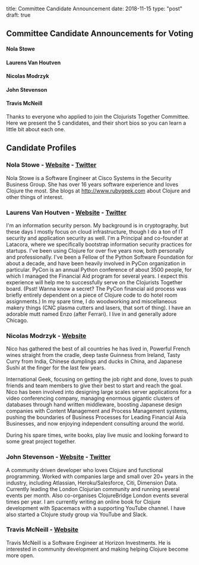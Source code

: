 title: Committee Candidate Announcement
date: 2018-11-15
type: "post"
draft: true

## Committee Candidate Announcements for Voting

#### Nola Stowe
#### Laurens Van Houtven
#### Nicolas Modrzyk
#### John Stevenson
#### Travis McNeill

Thanks to everyone who applied to join the Clojurists Together Committee. Here we present the 5 candidates, and their short bios so you can learn a little bit about each one.

## Candidate Profiles

### Nola Stowe - [Website](http://www.rubygeek.com) - [Twitter](http://www.twitter.com/clojuregeek)

Nola Stowe is a Software Engineer at Cisco Systems in the Security Business Group. She has over 16 years software experience and loves Clojure the most. She blogs at http://www.rubygeek.com about Clojure and other things of interest.

### Laurens Van Houtven - [Website](https://github.com/lvh) - [Twitter](https://twitter.com/lvh)

I'm an information security person. My background is in cryptography, but these days I mostly focus on cloud infrastructure, though I do a ton of IT security and application security as well. I'm a Principal and co-founder at Latacora, where we specifically bootstrap information security practices for startups.
I've been using Clojure for over five years now, both personally and professionally. I've been a Fellow of the Python Software Foundation for about a decade, and have been heavily involved in PyCon organization in particular. PyCon is an annual Python conference of about 3500 people, for which I managed the Financial Aid program for several years. I expect this experience will help me to successfully serve on the Clojurists Together board. (Psst! Wanna know a secret? The PyCon financial aid process was briefly entirely dependent on a piece of Clojure code to do hotel room assignments.) 
In my spare time, I do woodworking and miscellaneous makery things (CNC plasma cutters and lasers, that sort of thing). I have an adorable mutt named Enzo (after Ferrari). I live in and generally adore Chicago.

### Nicolas Modrzyk - [Website](https://github.com/hellonico/)

Nico has gathered the best of all countries he has lived in, Powerful French wines straight from the cradle, deep taste Guinness from Ireland, Tasty Curry from India, Chinese dumplings and ducks in China, and Japanese Sushi at the finger for the last few years.  

International Geek, focusing on getting the job right and done, loves to push friends and team members to give their best to start and reach the goal.  
Nico has been involved into designing large scales server applications for a video conferencing company, managing enormous gigantic clusters of databases through hand written middleware, boosting Japanese design companies with Content Management and Process Management systems, pushing the boundaries of Business Processes for Leading Financial Asia Businesses, and now enjoying independent consulting around the world.

During his spare times, write books, play live music and looking forward to some great project together.

### John Stevenson - [Website](jr0cket.co.uk) - [Twitter](https://twitter.com/jr0cket) 

A community driven developer who loves Clojure and functional programming. Worked with companies large and small over 20+ years in the industry, including Atlassian, Heroku/Salesforce, Citi, Dimension Data.
Currently leading the London Clojurian community and running several events per month. Also co-organises ClojureBridge London events several times per year. 
I am currently writing an online book for Clojure development with Spacemacs with a supporting YouTube channel. I have also started a Clojure study group via YouTube and Slack.

### Travis McNeill - [Website](https://github.com/Tavistock)

Travis McNeill is a Software Engineer at Horizon Investments. He is interested in community development and making helping Clojure become more open.
